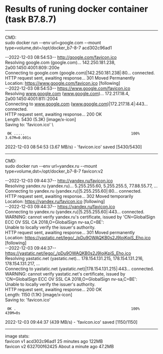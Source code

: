 # Results of runing docker container (task B7.8.7)

***

CMD: \
sudo docker run --env url=google.com --mount type=volume,dst=/opt/docker_b7-8-7 acd302c96ad1 

--2022-12-03 08:54:53--  http://google.com/favicon.ico \
Resolving google.com (google.com)... 142.250.181.238, 2a00:1450:4001:809::200e \
Connecting to google.com (google.com)|142.250.181.238|:80... connected. \
HTTP request sent, awaiting response... 301 Moved Permanently \
Location: https://www.google.com/favicon.ico [following] \
--2022-12-03 08:54:53--  https://www.google.com/favicon.ico \
Resolving www.google.com (www.google.com)... 172.217.18.4, 2a00:1450:4001:811::2004 \
Connecting to www.google.com (www.google.com)|172.217.18.4|:443... connected. \
HTTP request sent, awaiting response... 200 OK \
Length: 5430 (5.3K) [image/x-icon] \
Saving to: 'favicon.ico' \
 

     0K .....                                                 100% 3.67M=0.001s 


2022-12-03 08:54:53 (3.67 MB/s) - 'favicon.ico' saved [5430/5430] 

***

CMD: \
sudo docker run --env url=yandex.ru --mount type=volume,dst=/opt/docker_b7-8-7 favicon:v2 
 
--2022-12-03 09:44:37--  http://yandex.ru/favicon.ico \
Resolving yandex.ru (yandex.ru)... 5.255.255.60, 5.255.255.5, 77.88.55.77, ... \
Connecting to yandex.ru (yandex.ru)|5.255.255.60|:80... connected. \
HTTP request sent, awaiting response... 302 Moved temporarily \
Location: https://yandex.ru/favicon.ico [following] \
--2022-12-03 09:44:37--  https://yandex.ru/favicon.ico \
Connecting to yandex.ru (yandex.ru)|5.255.255.60|:443... connected. \
WARNING: cannot verify yandex.ru's certificate, issued by 'CN=GlobalSign ECC OV SSL CA 2018,O=GlobalSign nv-sa,C=BE': \
  Unable to locally verify the issuer's authority. \
HTTP request sent, awaiting response... 301 Moved permanently \
Location: https://yastatic.net/lego/_/pDu9OWAQKB0s2J9IojKpiS_Eho.ico [following] \
--2022-12-03 09:44:37--  https://yastatic.net/lego/_/pDu9OWAQKB0s2J9IojKpiS_Eho.ico \
Resolving yastatic.net (yastatic.net)... 178.154.131.215, 178.154.131.216, 178.154.131.217, ... \
Connecting to yastatic.net (yastatic.net)|178.154.131.215|:443... connected. \
WARNING: cannot verify yastatic.net's certificate, issued by 'CN=GlobalSign ECC OV SSL CA 2018,O=GlobalSign nv-sa,C=BE': \
  Unable to locally verify the issuer's authority. \
HTTP request sent, awaiting response... 200 OK \
Length: 1150 (1.1K) [image/x-icon] \
Saving to: 'favicon.ico' 

     0K .                                                     100%  439M=0s 

2022-12-03 09:44:37 (439 MB/s) - 'favicon.ico' saved [1150/1150] 

***

image stats: \
favicon       v1        acd302c96ad1   25 minutes ago   122MB \
favicon       v2        632700f62425   About a minute ago   47.2MB 

